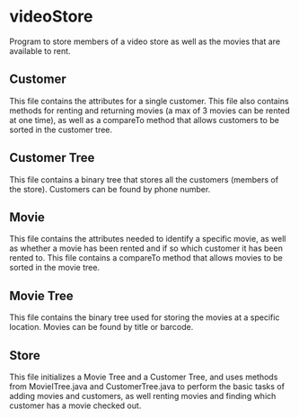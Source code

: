 # videoStore
Program to store members of a video store as well as the movies that are available to rent.
## Customer
This file contains the attributes for a single customer. This file also contains methods for renting and returning movies (a max of 3 movies can be rented at one time), as well as a compareTo method that allows customers to be sorted in the customer tree. 
## Customer Tree
This file contains a binary tree that stores all the customers (members of the store). Customers can be found by phone number.
## Movie
This file contains the attributes needed to identify a specific movie, as well as whether a movie has been rented and if so which customer it has been rented to. This file contains a compareTo method that allows movies to be sorted in the movie tree.
## Movie Tree
This file contains the binary tree used for storing the movies at a specific location. Movies can be found by title or barcode.
## Store
This file initializes a Movie Tree and a Customer Tree, and uses methods from MovieITree.java and CustomerTree.java to perform the basic tasks of adding movies and customers, as well renting movies and finding which customer has a movie checked out.
